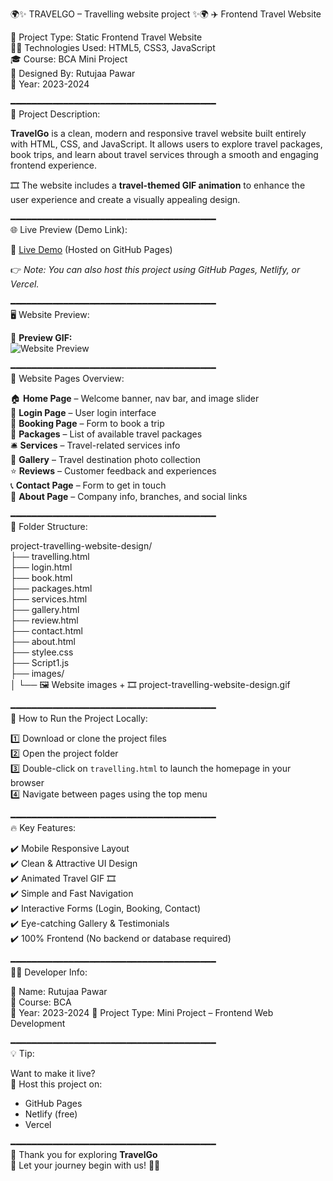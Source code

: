 🌍✨ TRAVELGO – Travelling website project ✨🌍
          ✈️ Frontend Travel Website

📁 Project Type: Static Frontend Travel Website  
👩‍💻 Technologies Used: HTML5, CSS3, JavaScript  
🎓 Course: BCA Mini Project  
🎨 Designed By: Rutujaa Pawar  
📅 Year: 2023-2024

━━━━━━━━━━━━━━━━━━━━━━━━━━━━━━━━━━━━━━━  
📝 Project Description:

**TravelGo** is a clean, modern and responsive travel website built entirely with HTML, CSS, and JavaScript. It allows users to explore travel packages, book trips, and learn about travel services through a smooth and engaging frontend experience.

🎞️ The website includes a **travel-themed GIF animation** to enhance the user experience and create a visually appealing design.

━━━━━━━━━━━━━━━━━━━━━━━━━━━━━━━━━━━━━━━  
🌐 Live Preview (Demo Link):

 📎 [Live Demo](https://rutujaapawar18.github.io/project-travelling-website-design/) (Hosted on GitHub Pages)

👉 _Note: You can also host this project using GitHub Pages, Netlify, or Vercel._

━━━━━━━━━━━━━━━━━━━━━━━━━━━━━━━━━━━━━━━  
🖥️ Website Preview:

🎥 **Preview GIF:**  
![Website Preview](images/website.gif)

━━━━━━━━━━━━━━━━━━━━━━━━━━━━━━━━━━━━━━━  
📂 Website Pages Overview:

🏠 **Home Page** – Welcome banner, nav bar, and image slider  
🔐 **Login Page** – User login interface  
🧳 **Booking Page** – Form to book a trip  
🎒 **Packages** – List of available travel packages  
🛎️ **Services** – Travel-related services info  
📸 **Gallery** – Travel destination photo collection  
⭐ **Reviews** – Customer feedback and experiences  
📞 **Contact Page** – Form to get in touch  
👥 **About Page** – Company info, branches, and social links

━━━━━━━━━━━━━━━━━━━━━━━━━━━━━━━━━━━━━━━  
📁 Folder Structure:

project-travelling-website-design/  
├── travelling.html  
├── login.html  
├── book.html  
├── packages.html  
├── services.html  
├── gallery.html  
├── review.html  
├── contact.html  
├── about.html  
├── stylee.css  
├── Script1.js  
├── images/  
│   └── 🖼️ Website images + 🎞️ project-travelling-website-design.gif  

━━━━━━━━━━━━━━━━━━━━━━━━━━━━━━━━━━━━━━━  
🚀 How to Run the Project Locally:

1️⃣ Download or clone the project files  
2️⃣ Open the project folder  
3️⃣ Double-click on `travelling.html` to launch the homepage in your browser  
4️⃣ Navigate between pages using the top menu  

━━━━━━━━━━━━━━━━━━━━━━━━━━━━━━━━━━━━━━━  
🔥 Key Features:

✔️ Mobile Responsive Layout  
✔️ Clean & Attractive UI Design  
✔️ Animated Travel GIF 🎞️  
✔️ Simple and Fast Navigation  
✔️ Interactive Forms (Login, Booking, Contact)  
✔️ Eye-catching Gallery & Testimonials  
✔️ 100% Frontend (No backend or database required)

━━━━━━━━━━━━━━━━━━━━━━━━━━━━━━━━━━━━━━━  
👩‍💻 Developer Info:

👤 Name: Rutujaa Pawar  
🏫 Course: BCA  
📅 Year: 2023-2024
📍 Project Type: Mini Project – Frontend Web Development

━━━━━━━━━━━━━━━━━━━━━━━━━━━━━━━━━━━━━━━  
💡 Tip:

Want to make it live?  
🎯 Host this project on:  
- GitHub Pages  
- Netlify (free)  
- Vercel

━━━━━━━━━━━━━━━━━━━━━━━━━━━━━━━━━━━━━━━  
🚀 Thank you for exploring **TravelGo**  
🧭 Let your journey begin with us! 🌴🛫
